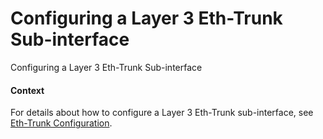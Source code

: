 Configuring a Layer 3 Eth-Trunk Sub-interface
=============================================

Configuring a Layer 3 Eth-Trunk Sub-interface

#### Context

For details about how to configure a Layer 3 Eth-Trunk sub-interface, see [Eth-Trunk Configuration](vrp_eth-trunk_cfg_1001.html).